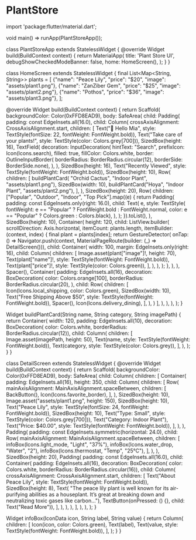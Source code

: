 # PlantStore

import 'package:flutter/material.dart';

void main() => runApp(PlantStoreApp());

class PlantStoreApp extends StatelessWidget { @override Widget build(BuildContext context) { return MaterialApp( title: 'Plant Store UI', debugShowCheckedModeBanner: false, home: HomeScreen(), ); } }

class HomeScreen extends StatelessWidget { final List<Map<String, String>> plants = [ {"name": "Peace Lily", "price": "$20", "image": "assets/plant1.png"}, {"name": "ZanZiber Gem", "price": "$25", "image": "assets/plant2.png"}, {"name": "Pothos", "price": "$36", "image": "assets/plant3.png"}, ];

@override Widget build(BuildContext context) { return Scaffold( backgroundColor: Color(0xFFD8EAD9), body: SafeArea( child: Padding( padding: const EdgeInsets.all(16.0), child: Column( crossAxisAlignment: CrossAxisAlignment.start, children: [ Text("🌱 Hello Mia", style: TextStyle(fontSize: 22, fontWeight: FontWeight.bold)), Text("Take care of your plants!", style: TextStyle(color: Colors.grey[700])), SizedBox(height: 16), TextField( decoration: InputDecoration( hintText: "Search", prefixIcon: Icon(Icons.search), filled: true, fillColor: Colors.white, border: OutlineInputBorder( borderRadius: BorderRadius.circular(12), borderSide: BorderSide.none), ), ), SizedBox(height: 16), Text("Recently Viewed", style: TextStyle(fontWeight: FontWeight.bold)), SizedBox(height: 10), Row( children: [ buildPlantCard( "Orchid Cactus", "Indoor Plant", "assets/plant1.png"), SizedBox(width: 10), buildPlantCard("Hoya", "Indoor Plant", "assets/plant2.png"), ], ), SizedBox(height: 20), Row( children: ["Popular", "Outdoor", "Indoor", "Top Pick"].map((e) { return Padding( padding: const EdgeInsets.only(right: 16.0), child: Text( e, style: TextStyle( fontWeight: e == "Popular" ? FontWeight.bold : FontWeight.normal, color: e == "Popular" ? Colors.green : Colors.black), ), ); }).toList(), ), SizedBox(height: 10), Container( height: 120, child: ListView.builder( scrollDirection: Axis.horizontal, itemCount: plants.length, itemBuilder: (context, index) { final plant = plants[index]; return GestureDetector( onTap: () => Navigator.push(context, MaterialPageRoute(builder: (_) => DetailScreen())), child: Container( width: 100, margin: EdgeInsets.only(right: 16), child: Column( children: [ Image.asset(plant["image"]!, height: 70), Text(plant["name"]!, style: TextStyle(fontWeight: FontWeight.bold)), Text(plant["price"]!, style: TextStyle(color: Colors.green)), ], ), ), ); }, ), ), Spacer(), Container( padding: EdgeInsets.all(16), decoration: BoxDecoration( color: Colors.orange[100], borderRadius: BorderRadius.circular(20), ), child: Row( children: [ Icon(Icons.local_shipping, color: Colors.green), SizedBox(width: 10), Text("Free Shipping Above $50", style: TextStyle(fontWeight: FontWeight.bold)), Spacer(), Icon(Icons.delivery_dining), ], ), ) ], ), ), ), ); }

Widget buildPlantCard(String name, String category, String imagePath) { return Container( width: 120, padding: EdgeInsets.all(10), decoration: BoxDecoration( color: Colors.white, borderRadius: BorderRadius.circular(12)), child: Column( children: [ Image.asset(imagePath, height: 50), Text(name, style: TextStyle(fontWeight: FontWeight.bold)), Text(category, style: TextStyle(color: Colors.grey)), ], ), ); } }

class DetailScreen extends StatelessWidget { @override Widget build(BuildContext context) { return Scaffold( backgroundColor: Color(0xFFD8EAD9), body: SafeArea( child: Column( children: [ Container( padding: EdgeInsets.all(16), height: 350, child: Column( children: [ Row( mainAxisAlignment: MainAxisAlignment.spaceBetween, children: [ BackButton(), Icon(Icons.favorite_border), ], ), SizedBox(height: 10), Image.asset("assets/plant1.png", height: 150), SizedBox(height: 10), Text("Peace Lily", style: TextStyle(fontSize: 24, fontWeight: FontWeight.bold)), SizedBox(height: 10), Text("Type: Small", style: TextStyle(color: Colors.grey[700])), Text("Category: Indoor Plant"), Text("Price: $40.00", style: TextStyle(fontWeight: FontWeight.bold)), ], ), ), Padding( padding: const EdgeInsets.symmetric(horizontal: 24.0), child: Row( mainAxisAlignment: MainAxisAlignment.spaceBetween, children: [ infoBox(Icons.light_mode, "Light", "37%"), infoBox(Icons.water_drop, "Water", "2"), infoBox(Icons.thermostat, "Temp", "25°C"), ], ), ), SizedBox(height: 20), Padding( padding: const EdgeInsets.all(16.0), child: Container( padding: EdgeInsets.all(16), decoration: BoxDecoration( color: Colors.white, borderRadius: BorderRadius.circular(16)), child: Column( crossAxisAlignment: CrossAxisAlignment.start, children: [ Text("About Peace Lily", style: TextStyle(fontWeight: FontWeight.bold)), SizedBox(height: 8), Text( "The peace lily plant is well known for its air-purifying abilities as a houseplant. It’s great at breaking down and neutralizing toxic gases like carbon..."), TextButton(onPressed: () {}, child: Text("Read More")), ], ), ), ), ], ), ), ); }

Widget infoBox(IconData icon, String label, String value) { return Column( children: [ Icon(icon, color: Colors.green), Text(label), Text(value, style: TextStyle(fontWeight: FontWeight.bold)), ], ); } }
